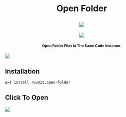 <h1 align="center">
  <p>Open Folder</p>
  <a href="https://circleci.com/gh/rwuu823/vscode-extensions" alt="Build Status">
    <img src="https://img.shields.io/circleci/build/github/rwuu823/vscode-extensions/master?style=for-the-badge&logo=circleci" />
  </a>
</h1>

<p align="center">
  <a href="https://codecov.io/github/rwuu823/vscode-extensions">
    <img src="https://img.shields.io/codecov/c/github/rwuu823/vscode-extensions/master?style=for-the-badge&logo=codecov"/>
  </a>
</p>

<h4 align="center">
  <sub>Open Folder Files In The Same Code Instance.</sub>
</h4>

![](https://raw.githubusercontent.com/rwu823/vscode-extensions/master/public/demo.gif)

## Installation

```sh
ext install rwu823.open-folder
```

## Click To Open
![](https://raw.githubusercontent.com/rwu823/vscode-extensions/master/public/click-to-open.png)
